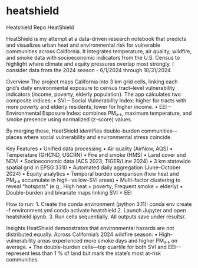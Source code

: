 # heatshield
Heatshield Repo
HeatShield

HeatShield is my attempt at a data-driven research notebook that predicts and visualizes urban heat and environmental risk for vulnerable communities across California.
It integrates temperature, air quality, wildfire, and smoke data with socioeconomic indicators from the U.S. Census to highlight where climate and equity pressures overlap most strongly.
I consider data from the 2024 season - 6/1/2024 through 10/31/2024


Overview
The project maps California into 3 km grid cells, linking each grid’s daily environmental exposure to census tract–level vulnerability indicators (income, poverty, elderly population).
The app calculates two composite indices:
	•	SVI – Social Vulnerability Index: higher for tracts with more poverty and elderly residents, lower for higher income.
	•	EEI – Environmental Exposure Index: combines PM₂.₅, maximum temperature, and smoke presence using normalized (z-score) values.

By merging these, HeatShield identifies double-burden communities—places where social vulnerability and environmental stress coincide.

Key Features
	•	Unified data processing
	•	Air quality (AirNow, AQS)
	•	Temperature (GHCND, USCRN)
	•	Fire and smoke (HMS)
	•	Land cover and NDVI
	•	Socioeconomic data (ACS 2023, TIGER/Line 2024)
	•	3 km statewide spatial grid in EPSG 3310
	•	Automated daily aggregation (June–October 2024)
	•	Equity analytics
	•	Temporal burden comparison (how heat and PM₂.₅ accumulate in high- vs low-SVI areas)
	•	Multi-factor clustering to reveal “hotspots” (e.g., High heat + poverty, Frequent smoke + elderly)
	•	Double-burden and bivariate maps linking SVI × EEI

How to run:
	1.	Create the conda environment (python 3.11):
conda env create -f environment.yml
conda activate heatshield
	2.	Launch Jupyter and open heatshield.ipynb.
	3.	Run cells sequentially. All outputs save under results/.

Insights
HeatShield demonstrates that environmental hazards are not distributed equally.
Across California’s 2024 wildfire season:
	•	High-vulnerability areas experienced more smoke days and higher PM₂.₅ on average.
	•	The double-burden cells—top quartile for both SVI and EEI—represent less than 1 % of land but mark the state’s most at-risk communities.

